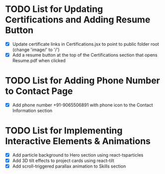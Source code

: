 # TODO List for Updating Certifications and Adding Resume Button

- [x] Update certificate links in Certifications.jsx to point to public folder root (change 'image/' to '/')
- [x] Add a resume button at the top of the Certifications section that opens Resume.pdf when clicked

# TODO List for Adding Phone Number to Contact Page

- [x] Add phone number +91-9065506891 with phone icon to the Contact Information section

# TODO List for Implementing Interactive Elements & Animations

- [x] Add particle background to Hero section using react-tsparticles
- [x] Add 3D tilt effects to project cards using react-tilt
- [x] Add scroll-triggered parallax animation to Skills section
